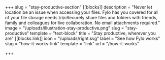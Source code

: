 +++
slug = "stay-productive-section"
[[blocks]]
description = "Never let location be an issue when accessing your files. Fylo has you covered for all of your file storage needs.\n\nSecurely share files and folders with friends, family and colleagues for live collaboration. No email attachments required."
image = "/uploads/illustration-stay-productive.png"
slug = "stay-productive"
template = "text-block"
title = "Stay productive, wherever you are"
[[blocks.link]]
icon = "/uploads/right.svg"
label = "See how Fylo works"
slug = "how-it-works-link"
template = "link"
url = "/how-it-works"

+++
